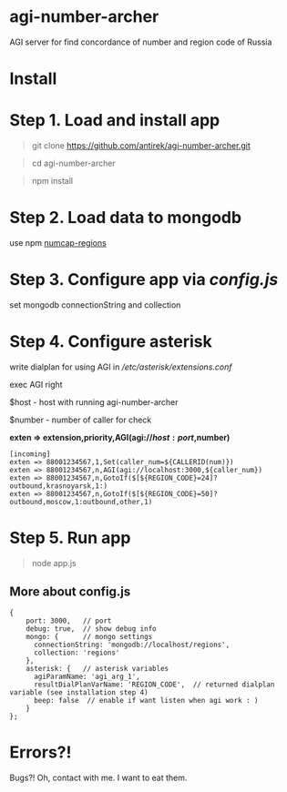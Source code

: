 # agi-number-archer

AGI server for find concordance of number and region code of Russia


Install
=======

# Step 1. Load and install app

> git clone https://github.com/antirek/agi-number-archer.git

> cd agi-number-archer

> npm install


# Step 2. Load data to mongodb

use npm [numcap-regions](http://github.com/antirek/numcap-regions)


# Step 3. Configure app via *config.js*

set mongodb connectionString and collection


# Step 4. Configure asterisk

write dialplan for using AGI in */etc/asterisk/extensions.conf*

exec AGI right

$host - host with running agi-number-archer

$number - number of caller for check

**exten => extension,priority,AGI(agi://$host:port,$number)**

`````
[incoming]
exten => 88001234567,1,Set(caller_num=${CALLERID(num)})
exten => 88001234567,n,AGI(agi://localhost:3000,${caller_num})
exten => 88001234567,n,GotoIf($[${REGION_CODE}=24]?outbound,krasnoyarsk,1:)
exten => 88001234567,n,GotoIf($[${REGION_CODE}=50]?outbound,moscow,1:outbound,other,1)

`````

# Step 5. Run app

> node app.js


## More about config.js

`````
{
    port: 3000,   // port
    debug: true,  // show debug info
    mongo: {      // mongo settings
      connectionString: 'mongodb://localhost/regions',  
      collection: 'regions'
    },
    asterisk: {   // asterisk variables
      agiParamName: 'agi_arg_1',
      resultDialPlanVarName: 'REGION_CODE',  // returned dialplan variable (see installation step 4)
      beep: false  // enable if want listen when agi work : )
    }
};

`````


Errors?!
========

Bugs?! Oh, contact with me. I want to eat them.
